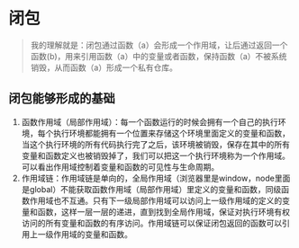 # 闭包
> 我的理解就是：闭包通过函数（a）会形成一个作用域，让后通过返回一个函数(b)，用来引用函数（a）中的变量或者函数，保持函数（a）不被系统销毁，从而函数（a）形成一个私有仓库。

## 闭包能够形成的基础
1. 函数作用域（局部作用域）：每一个函数运行的时候会拥有一个自己的执行环境，每个执行环境都能拥有一个位置来存储这个环境里面定义的变量和函数，当这个执行环境的所有代码执行完了之后，该环境被销毁，保存在其中的所有变量和函数定义也被销毁掉了，我们可以把这一个执行环境称为一个作用域。可以看出作用域控制着变量和函数的可见性与生命周期。
2. 作用域链：作用域链是单向的，全局作用域（浏览器里是window，node里面是global）不能获取函数作用域（局部作用域）里定义的变量和函数，同级函数作用域也不互通。只有下一级局部作用域可以访问上一级作用域的定义的变量和函数，这样一层一层的递进，直到找到全局作用域，保证对执行环境有权访问的所有变量和函数的有序访问。作用域链可以保证闭包返回的函数可以引用上一级作用域的变量和函数。


